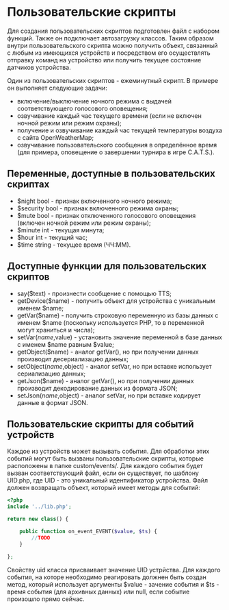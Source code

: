 # Пользовательские скрипты
Для создания пользовательских скриптов подготовлен файл с набором функций. Также он подключает автозагрузку классов. Таким образом внутри пользовательского скрипта можно получить объект, связанный с любым из имеющихся устройств и посредством его осуществлять отправку команд на устройство или получить текущее состояние датчиков устройства.

Один из пользовательских скриптов - ежеминутный скрипт. В примере он выполняет следующие задачи:
- включение/выключение ночного режима с выдачей соответствующего голосового оповещения;
- озвучивание каждый час текущего времени (если не включен ночной режим или режим охраны);
- получение и озвучивание каждый час текущей температуры воздуха с сайта OpenWeatherMap;
- озвучивание пользовательского сообщения в определённое время (для примера, оповещение о завершении турнира в игре C.A.T.S.).

## Переменные, доступные в пользовательских скриптах

- $night bool - признак включенного ночного режима;
- $security bool - признак включенного режима охраны;
- $mute bool - признак отключенного голосового оповещения (включен ночной режим или режим охраны);
- $minute int - текущая минута;
- $hour int - текущий час;
- $time string - текущее время (ЧЧ:ММ).

## Доступные функции для пользовательских скриптов

- say($text) - произнести сообщение с помощью TTS;
- getDevice($name) - получить объект для устройства с уникальным именем $name;
- getVar($name) - получить строковую переменную из базы данных с именем $name (поскольку используется PHP, то в переменной могут храниться и числа);
- setVar($name,$value) - установить значение переменной в базе данных с именем $name равным $value;
- getObject($name) - аналог getVar(), но при получении данных производит десериализацию данных;
- setObject($name,$object) - аналог setVar, но при вставке использует сериализацию данных;
- getJson($name) - аналог getVar(), но при получении данных производит декодирование данных из формата JSON;
- setJson($name,$object) - аналог setVar, но при вставке кодирует данные в формат JSON.

## Пользовательские скрипты для событий устройств

Каждое из устройств может вызывать события. Для обработки этих событий могут быть вызваны пользовательские скрипты, которые расположены в папке custom/events/. Для каждого события будет вызван соответствующий файл, если он существует, по шаблону UID.php, где UID - это уникальный идентификатор устройства. Файл должен возвращать объект, который имеет методы для событий:

```php
<?php
include '../lib.php';

return new class() {

    public function on_event_EVENT($value, $ts) {
        //TODO
    }

};
```
Свойству uid класса присваивает значение UID устрйства. Для каждого события, на которе необходимо реагировать должнен быть создан метод, который использует аргументы $value - зачение события и $ts - время события (для архивных данных) или null, если событие произошло прямо сейчас.